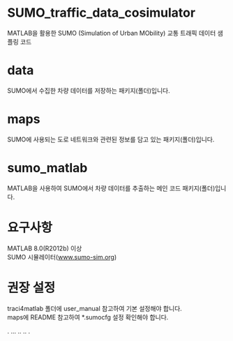 # SUMO_traffic_data_cosimulator
MATLAB을 활용한 SUMO (Simulation of Urban MObility) 교통 트래픽 데이터 샘플링 코드
 
# data
SUMO에서 수집한 차량 데이터를 저장하는 패키지(폴더)입니다.

# maps
SUMO에 사용되는 도로 네트워크와 관련된 정보를 담고 있는 패키지(폴더)입니다.

# sumo_matlab
MATLAB을 사용하여 SUMO에서 차량 데이터를 추출하는 메인 코드 패키지(폴더)입니다.

# 요구사항
MATLAB 8.0(R2012b) 이상 </br>
SUMO 시뮬레이터(www.sumo-sim.org) 

# 권장 설정
traci4matlab 폴더에 user_manual 참고하여 기본 설정해야 합니다.</br>
maps에 README 참고하여 *.sumocfg 설정 확인해야 합니다.

.
...
..
..
.
